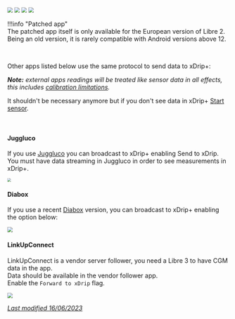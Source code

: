 <img src="../../images/hamburger_menu.png" style="zoom:75%;" />  
<img src="../../images/M-S.png" style="zoom:75%;" />  
<img src="../../images/M-S-HDS.png" style="zoom:75%;" />  
<img src="../images/M-S-HDSlistG.png" style="zoom:75%;" />

!!!info "Patched app"  
    The patched app itself is only available for the European version of Libre 2.  
    Being an old version, it is rarely compatible with Android versions above 12.

</br>

Other apps listed below use the same protocol to send data to xDrip+:

***Note:*** *external apps readings will be treated like sensor data in all effects, this includes [calibration limitations](../../calibrate/calibrate/#libre-2-patched-app).* 

It shouldn't be necessary anymore but if you don't see data in xDrip+ [Start sensor](../../use/startsensor/#followers-and-companion-apps).

</br>

#### Juggluco

If you use [Juggluco](https://play.google.com/store/apps/details?id=tk.glucodata) you can broadcast to xDrip+ enabling Send to xDrip. You must have data streaming in Juggluco in order to see measurements in xDrip+.

<img src="../images/Juggluco.png" style="zoom:50%;" />

</br>

#### Diabox

If you use a recent [Diabox](https://sirius.thetaphi.de/diabox/) version, you can broadcast to xDrip+ enabling the option below:

<img src="../images/Diabox4.png" style="zoom:75%;" />

</br>

#### LinkUpConnect

LinkUpConnect is a vendor server follower, you need a Libre 3 to have CGM data in the app.  
Data should be available in the vendor follower app.  
Enable the `Forward to xDrip` flag.

<img src="../images/LinkUpConnect.png" style="zoom:75%;" />

</br>

[*Last modified 16/06/2023*](https://github.com/NightscoutFoundation/xDrip/releases/tag/2023.06.15)
